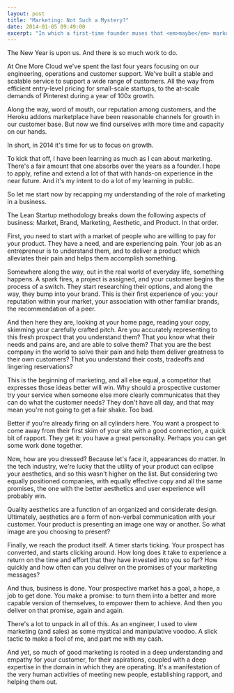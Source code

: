 ```yaml
---
layout: post
title: "Marketing: Not Such a Mystery?"
date: 2014-01-05 09:49:00
excerpt: "In which a first-time founder muses that <em>maybe</em> marketing is useful to a four year-old business."
---
```


The New Year is upon us. And there is so much work to do.

At One More Cloud we've spent the last four years focusing on our engineering, operations and customer support. We've built a stable and scalable service to support a wide range of customers. All the way from efficient entry-level pricing for small-scale startups, to the at-scale demands of Pinterest during a year of 100x growth.

Along the way, word of mouth, our reputation among customers, and the Heroku addons marketplace have been reasonable channels for growth in our customer base. But now we find ourselves with more time and capacity on our hands.

In short, in 2014 it's time for us to focus on growth.

To kick that off, I have been learning as much as I can about marketing. There's a fair amount that one absorbs over the years as a founder. I hope to apply, refine and extend a lot of that with hands-on experience in the near future. And it's my intent to do a lot of my learning in public.

So let me start now by recapping my understanding of the role of marketing in a business.

The Lean Startup methodology breaks down the following aspects of business: Market, Brand, Marketing, Aesthetic, and Product. In that order.

First, you need to start with a market of people who are willing to pay for your product. They have a need, and are experiencing pain. Your job as an entrepreneur is to understand them, and to deliver a product which alleviates their pain and helps them accomplish something.

Somewhere along the way, out in the real world of everyday life, something happens. A spark fires, a project is assigned, and your customer begins the process of a switch. They start researching their options, and along the way, they bump into your brand. This is their first experience of you: your reputation within your market, your association with other familiar brands, the recommendation of a peer.

And then here they are, looking at your home page, reading your copy, skimming your carefully crafted pitch. Are you accurately representing to this fresh prospect that you understand them? That you know what their needs and pains are, and are able to solve them? That you are the best company in the world to solve their pain and help them deliver greatness to their own customers? That you understand their costs, tradeoffs and lingering reservations?

This is the beginning of marketing, and all else equal, a competitor that expresses those ideas better will win. Why should a prospective customer try your service when someone else more clearly communicates that they can do what the customer needs? They don't have all day, and that may mean you're not going to get a fair shake. Too bad.

Better if you're already firing on all cylinders here. You want a prospect to come away from their first skim of your site with a good connection, a quick bit of rapport. They get it: you have a great personality. Perhaps you can get some work done together.

Now, how are you dressed? Because let's face it, appearances do matter. In the tech industry, we're lucky that the utility of your product can eclipse your aesthetics, and so this wasn't higher on the list. But considering two equally positioned companies, with equally effective copy and all the same promises, the one with the better aesthetics and user experience will probably win.

Quality aesthetics are a function of an organized and considerate design. Ultimately, aesthetics are a form of non-verbal communication with your customer. Your product is presenting an image one way or another. So what image are you choosing to present?

Finally, we reach the product itself. A timer starts ticking. Your prospect has converted, and starts clicking around. How long does it take to experience a return on the time and effort that they have invested into you so far? How quickly and how often can you deliver on the promises of your marketing messages?

And thus, business is done. Your prospective market has a goal, a hope, a job to get done. You make a promise: to turn them into a better and more capable version of themselves, to empower them to achieve. And then you deliver on that promise, again and again.

There's a lot to unpack in all of this. As an engineer, I used to view marketing (and sales) as some mystical and manipulative voodoo. A slick tactic to make a fool of me, and part me with my cash.

And yet, so much of good marketing is rooted in a deep understanding and empathy for your customer, for their aspirations, coupled with a deep expertise in the domain in which they are operating. It's a manifestation of the very human activities of meeting new people, establishing rapport, and helping them out.
